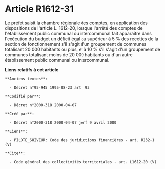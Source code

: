 # Article R1612-31

Le préfet saisit la chambre régionale des comptes, en application des dispositions de l'article L. 1612-20, lorsque l'arrêté
des comptes de l'établissement public communal ou intercommunal fait apparaître dans l'exécution du budget un déficit égal ou
supérieur à 5 % des recettes de la section de fonctionnement s'il s'agit d'un groupement de communes totalisant 20 000
habitants ou plus, et à 10 % s'il s'agit d'un groupement de communes totalisant moins de 20 000 habitants ou d'un autre
établissement public communal ou intercommunal.

**Liens relatifs à cet article**

	**Anciens textes**:

	  - Décret n°95-945 1995-08-23 art. 93

	**Codifié par**:

	  - Décret n°2000-318 2000-04-07

	**Créé par**:

	  - Décret n°2000-318 2000-04-07 jorf 9 avril 2000

	**Liens**:

	  - PILOTE_SUIVEUR: Code des juridictions financières - art. R232-1 (V)

	**Cite**:

	  - Code général des collectivités territoriales - art. L1612-20 (V)
